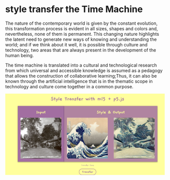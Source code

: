 # style transfer the Time Machine

The nature of the contemporary world is given by the constant evolution, this transformation process is evident in all sizes, shapes and colors and, nevertheless, none of them is permanent. This changing nature highlights the latent need to generate new ways of knowing and understanding the world; and if we think about it well, it is possible through culture and technology, two areas that are always present in the development of the human being.

The time machine is translated into a cultural and technological research from which universal and accessible knowledge is assumed as a pedagogy that allows the construction of collaborative learning;Thus, it can also be known through the artificial intelligence that is in the thematic scope in technology and culture come together in a common purpose.

<img src="assets/result.PNG"
     alt="Markdown Monster icon"
     style="float: left; margin-right: 10px;" />